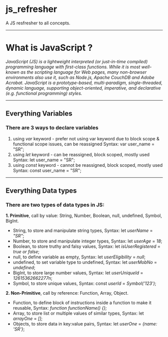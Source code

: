 # js_refresher
A JS resfresher to all concepts.

---

# What is JavaScript ?
*JavaScript (JS) is a lightweight interpreted (or just-in-time compiled) programming language with first-class functions. While it is most well-known as the scripting language for Web pages, many non-browser environments also use it, such as Node.js, Apache CouchDB and Adobe Acrobat. JavaScript is a prototype-based, multi-paradigm, single-threaded, dynamic language, supporting object-oriented, imperative, and declarative (e.g. functional programming) styles.*

---

## Everything Variables
### There are 3 ways to declare variables
1. using *var* keyword  - prefer not using var keyword due to block scope & functional scope issues, can be reassigned
    Syntax: var user_name = "SR";
2. using *let* keyword - can be reassigned, block scoped, mostly used
    Syntax: let user_name = "SR";
3. using *const* keyword - cannot be reassigned, block scoped, mostly used
    Syntax: const user_name = "SR";

---

## Everything Data types
### There are two types of data types in JS:
**1. Primitive**, call by value: String, Number, Boolean, null, undefined, Symbol, BigInt.

- String, to store and manipulate string types, Syntax: let *userName* = *"SR"*;
- Number, to store and manipulate integer types, Syntax: let *userAge* = *18*;
- Boolean, to store truthy and falsy values, Syntax: let *isUserRegistered* = *true or false*;
- null, to define variable as empty, Syntax: let *userEligibility* = *null*;
- undefined, to set variable type to undefined, Syntax: let *userMobNo* = *undefined*;
- BigInt, to store large number values, Syntax: let *userUniqueId* = *12615362662277*n;
- Symbol, to store unique values, Syntax: const *userId* = *Symbol('123')*;

**2. Non-Primitive**, call by reference: Function, Array, Object.

- Function, to define block of instructions inside a function to make it reusable,
Syntax: *function functionName() {};*
- Array, to store list or multiple values of similar types, Syntax: let *arrayOne* = *[]*;
- Objects, to store data in key:value pairs, Syntax: let *userOne* = *{name: 'SR'}*;
